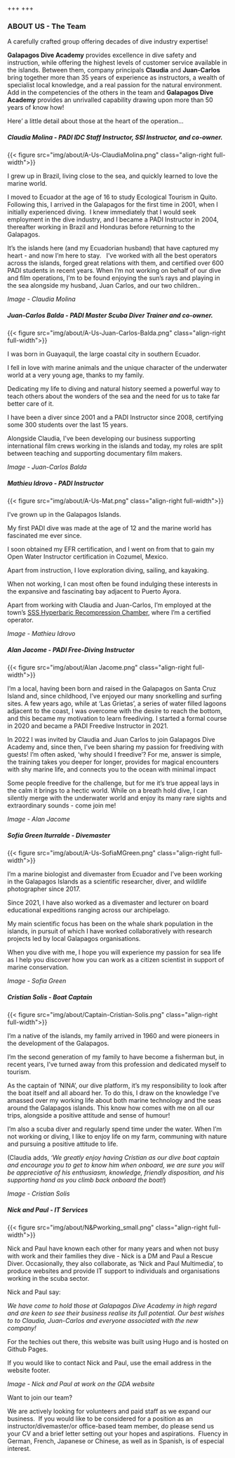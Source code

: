 +++
+++

### ABOUT US - The Team

<span class="strapline">A carefully crafted group offering decades of dive industry expertise! </span>


**Galapagos Dive Academy** provides excellence in dive safety and instruction, while offering the highest levels of customer service available in the islands.  Between them, company principals **Claudia** and **Juan-Carlos** bring together more than 35 years of experience as instructors, a wealth of specialist local knowledge, and a real passion for the natural environment. Add in the competencies of the others in the team and **Galapagos Dive Academy** provides an unrivalled capability drawing upon more than 50 years of know how!

Here’ a little detail about those at the heart of the operation...
 
##### Claudia Molina - PADI IDC Staff Instructor, SSI Instructor, and co-owner.

{{< figure src="img/about/A-Us-ClaudiaMolina.png" class="align-right full-width">}}

I grew up in Brazil, living close to the sea, and quickly learned to love the marine world.  

I moved to Ecuador at the age of 16 to study Ecological Tourism in Quito.  Following this, I arrived in the Galapagos for the first time in 2001, when I initially experienced diving.  I knew immediately that I would seek employment in the dive industry, and I became a PADI Instructor in 2004, thereafter working in Brazil and Honduras before returning to the Galapagos.  

It’s the islands here (and my Ecuadorian husband) that have captured my heart - and now I’m here to stay.
 
I’ve worked with all the best operators across the islands, forged great relations with them, and certified over 600 PADI students in recent years. When I’m not working on behalf of our dive and film operations, I’m to be found enjoying the sun’s rays and playing in the sea alongside my husband, Juan Carlos, and our two children..

*Image - Claudia Molina*

<div class="grey-bar"></div>

##### Juan-Carlos Balda - PADI Master Scuba Diver Trainer and co-owner.

{{< figure src="img/about/A-Us-Juan-Carlos-Balda.png" class="align-right full-width">}}

I was born in Guayaquil, the large coastal city in southern Ecuador.

I fell in love with marine animals and the unique character of the underwater world at a very young age, thanks to my family.  

Dedicating my life to diving and natural history seemed a powerful way to teach others about the wonders of the sea and the need for us to take far better care of it.   

I have been a diver since 2001 and a PADI Instructor since 2008, certifying some 300 students over the last 15 years.  

Alongside Claudia, I’ve been developing our business supporting international film crews working in the islands and today, my roles are split between teaching and supporting documentary film makers.

*Image - Juan-Carlos Balda*

<div class="grey-bar"></div>

##### Mathieu Idrovo - PADI Instructor 

{{< figure src="img/about/A-Us-Mat.png" class="align-right full-width">}}

I’ve grown up in the Galapagos Islands. 

My first PADI dive was made at the age of 12 and the marine world has fascinated me ever since.  

I soon obtained my EFR certification, and I went on from that to gain my Open Water Instructor certification in Cozumel, Mexico.

Apart from instruction, I love exploration diving, sailing, and kayaking.

When not working, I can most often be found indulging these interests in the expansive and fascinating bay adjacent to Puerto Ayora.

Apart from working with Claudia and Juan-Carlos, I’m employed at the town’s [SSS Hyperbaric Recompression Chamber](https://www.sssnetwork.com/pages/galapagoshome.html),  where I’m a certified operator. 

*Image - Mathieu Idrovo*

<div class="grey-bar"></div>

##### Alan Jacome - PADI Free-Diving Instructor

{{< figure src="img/about/Alan Jacome.png" class="align-right full-width">}}

I’m a local, having been born and raised in the Galapagos on Santa Cruz Island and, since childhood, I’ve enjoyed our many snorkelling and surfing sites. A few years ago, while at ‘Las Grietas’, a series of water filled lagoons adjacent to the coast, I was overcome with the desire to reach the bottom, and this became my motivation to learn freediving. I started a formal course in 2020 and became a PADI Freedive Instructor in 2021. 

In 2022 I was invited by Claudia and Juan Carlos to join Galapagos Dive Academy and, since then, I’ve been sharing my passion for freediving with guests! I’m often asked, ‘why should I freedive’? For me, answer is simple, the training takes you deeper for longer, provides for magical encounters with shy marine life, and connects you to the ocean with minimal impact 

Some people freedive for the challenge, but for me it’s true appeal lays in the calm it brings to a hectic world. While on a breath hold dive, I can silently merge with the underwater world and enjoy its many rare sights and extraordinary sounds - come join me!

*Image - Alan Jacome*

<div class="grey-bar"></div>

##### Sofía Green Iturralde - Divemaster

{{< figure src="img/about/A-Us-SofiaMGreen.png" class="align-right full-width">}}

I’m a marine biologist and divemaster from Ecuador and I’ve been working in the Galapagos Islands as a scientific researcher, diver, and wildlife photographer since 2017.

Since 2021, I have also worked as a divemaster and lecturer on board educational expeditions ranging across our archipelago.

My main scientific focus has been on the whale shark population in the islands, in pursuit of which I have worked collaboratively with research projects led by local Galapagos organisations.

When you dive with me, I hope you will experience my passion for sea life as I help you discover how you can work as a citizen scientist in support of marine conservation.
 

*Image - Sofia Green*

<div class="grey-bar"></div>

##### Cristian Solis - Boat Captain

{{< figure src="img/about/Captain-Cristian-Solis.png" class="align-right full-width">}}

I’m a native of the islands, my family arrived in 1960 and were pioneers in the development of the Galapagos.

I’m the second generation of my family to have become a fisherman but, in recent years, I’ve turned away from this profession and dedicated myself to tourism.

As the captain of ‘NINA’, our dive platform, it’s my responsibility to look after the boat itself and all aboard her. To do this, I draw on the knowledge I’ve amassed over my working life about both marine technology and the seas around the Galapagos islands.  This know how comes with me on all our trips, alongside a positive attitude and sense of humour!

I’m also a scuba diver and regularly spend time under the water. When I’m not working or diving, I like to enjoy life on my farm, communing with nature and pursuing a positive attitude to life.

(Claudia adds, *‘We greatly enjoy having Cristian as our dive boat captain and encourage you to get to know him when onboard, we are sure you will be appreciative of his enthusiasm, knowledge, friendly disposition, and his supporting hand as you climb back onboard the boat!*)


*Image - Cristian Solis*

<div class="grey-bar"></div>

##### Nick and Paul - IT Services

{{< figure src="img/about/N&Pworking_small.png" class="align-right full-width">}}

Nick and Paul have known each other for many years and when not busy with work and their families they dive - Nick is a DM and Paul a Rescue Diver. Occasionally, they also collaborate, as ‘Nick and Paul Multimedia’, to produce websites and provide IT support to individuals and organisations working in the scuba sector.

Nick and Paul say:

 *We have come to hold those at Galapagos Dive Academy in high regard and are keen to see their business realise its full potential.  Our best wishes to to Claudia, Juan-Carlos and everyone associated with the new company!*

For the techies out there, this website was built using Hugo and is hosted on Github Pages. 

If you would like to contact Nick and Paul, use the email address in the website footer.

*Image - Nick and Paul at work on the GDA website*

<div class="grey-bar"></div>

<span class="strapline">Want to join our team? </span>

We are actively looking for volunteers and paid staff as we expand our business.  If you would like to be considered for a position as an instructor/divemaster/or office-based team member, do please send us your CV and a brief letter setting out your hopes and aspirations.  Fluency in German, French, Japanese or Chinese, as well as in Spanish, is of especial interest.
